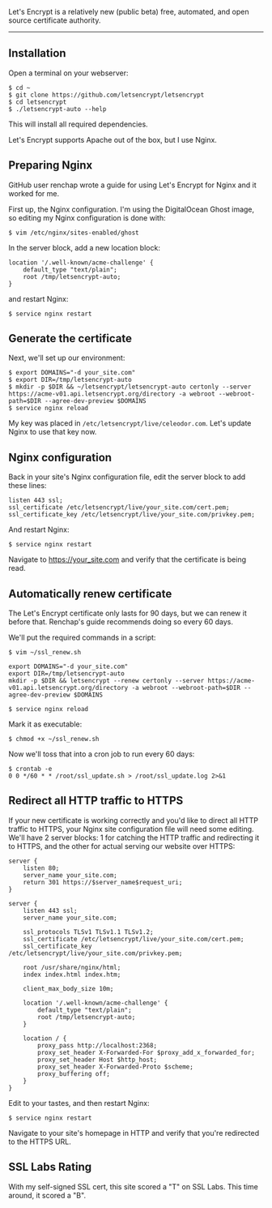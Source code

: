 Let's Encrypt is a relatively new (public beta) free, automated, and open source certificate authority.

---

## Installation
Open a terminal on your webserver:

```language-bash
$ cd ~
$ git clone https://github.com/letsencrypt/letsencrypt
$ cd letsencrypt
$ ./letsencrypt-auto --help
```

This will install all required dependencies.

Let's Encrypt supports Apache out of the box, but I use Nginx.

## Preparing Nginx
GitHub user renchap wrote a guide for using Let's Encrypt for Nginx and it worked for me.

First up, the Nginx configuration. I'm using the DigitalOcean Ghost image, so editing my Nginx configuration is done with:

```language-bash
$ vim /etc/nginx/sites-enabled/ghost
```

In the server block, add a new location block:

```language-nginx
location '/.well-known/acme-challenge' {
    default_type "text/plain";
    root /tmp/letsencrypt-auto;
}
```

and restart Nginx:

```language-bash
$ service nginx restart
```

## Generate the certificate
Next, we'll set up our environment:

```language-bash
$ export DOMAINS="-d your_site.com"
$ export DIR=/tmp/letsencrypt-auto
$ mkdir -p $DIR && ~/letsencrypt/letsencrypt-auto certonly --server https://acme-v01.api.letsencrypt.org/directory -a webroot --webroot-path=$DIR --agree-dev-preview $DOMAINS
$ service nginx reload
```

My key was placed in `/etc/letsencrypt/live/celeodor.com`. Let's update Nginx to use that key now.

## Nginx configuration
Back in your site's Nginx configuration file, edit the server block to add these lines:

```language-nginx
listen 443 ssl;
ssl_certificate /etc/letsencrypt/live/your_site.com/cert.pem;
ssl_certificate_key /etc/letsencrypt/live/your_site.com/privkey.pem;
```

And restart Nginx:

```language-bash
$ service nginx restart
```

Navigate to https://your_site.com and verify that the certificate is being read.

## Automatically renew certificate
The Let's Encrypt certificate only lasts for 90 days, but we can renew it before that. Renchap's guide recommends doing so every 60 days.

We'll put the required commands in a script:

```language-bash
$ vim ~/ssl_renew.sh
```

```
export DOMAINS="-d your_site.com"
export DIR=/tmp/letsencrypt-auto
mkdir -p $DIR && letsencrypt --renew certonly --server https://acme-v01.api.letsencrypt.org/directory -a webroot --webroot-path=$DIR --agree-dev-preview $DOMAINS
```

```language-bash
$ service nginx reload
```
Mark it as executable:

```language-bash
$ chmod +x ~/ssl_renew.sh
```

Now we'll toss that into a cron job to run every 60 days:

```language-bash
$ crontab -e
0 0 */60 * * /root/ssl_update.sh > /root/ssl_update.log 2>&1
```

## Redirect all HTTP traffic to HTTPS
If your new certificate is working correctly and you'd like to direct all HTTP traffic to HTTPS, your Nginx site configuration file will need some editing. We'll have 2 server blocks: 1 for catching the HTTP traffic and redirecting it to HTTPS, and the other for actual serving our website over HTTPS:

```language-nginx
server {
    listen 80;
    server_name your_site.com;
    return 301 https://$server_name$request_uri;
}

server {
    listen 443 ssl;
    server_name your_site.com;

    ssl_protocols TLSv1 TLSv1.1 TLSv1.2;
    ssl_certificate /etc/letsencrypt/live/your_site.com/cert.pem;
    ssl_certificate_key /etc/letsencrypt/live/your_site.com/privkey.pem;

    root /usr/share/nginx/html;
    index index.html index.htm;

    client_max_body_size 10m;

    location '/.well-known/acme-challenge' {
        default_type "text/plain";
        root /tmp/letsencrypt-auto;
    }

    location / {
        proxy_pass http://localhost:2368;
        proxy_set_header X-Forwarded-For $proxy_add_x_forwarded_for;
        proxy_set_header Host $http_host;
        proxy_set_header X-Forwarded-Proto $scheme;
        proxy_buffering off;
    }
}
```

Edit to your tastes, and then restart Nginx:

```language-bash
$ service nginx restart
```

Navigate to your site's homepage in HTTP and verify that you're redirected to the HTTPS URL.

## SSL Labs Rating
With my self-signed SSL cert, this site scored a "T" on SSL Labs. This time around, it scored a "B".
